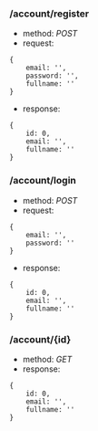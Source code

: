 ### /account/register
* method: _POST_
* request:
```
{
	email: '',
	password: '',
	fullname: ''
}
```
* response:
```
{
	id: 0,
	email: '',
	fullname: ''
}
```

### /account/login
* method: _POST_
* request:
```
{
	email: '',
	password: ''
}
```
* response:
```
{
	id: 0,
	email: '',
	fullname: ''
}
```

### /account/{id}
* method: _GET_
* response:
```
{
	id: 0,
	email: '',
	fullname: ''
}
```
